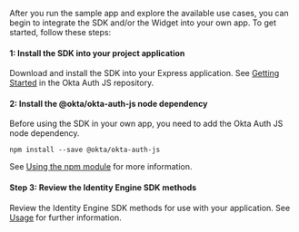 After you run the sample app and explore the available use cases, you can begin to integrate the SDK and/or the Widget into your own app. To get started, follow these steps:

#### 1: Install the SDK into your project application

Download and install the SDK into your Express application. See [Getting Started](https://github.com/okta/okta-auth-js#getting-started) in the Okta Auth JS repository.

#### 2: Install the @okta/okta-auth-js node dependency

Before using the SDK in your own app, you need to add the Okta Auth JS node dependency.

```console
npm install --save @okta/okta-auth-js
```

See [Using the npm module](https://github.com/okta/okta-auth-js#using-the-npm-module) for more information.

#### Step 3: Review the Identity Engine SDK methods

Review the Identity Engine SDK methods for use with your application. See [Usage](https://github.com/okta/okta-auth-js/blob/master/docs/idx.md#usage) for further information.
